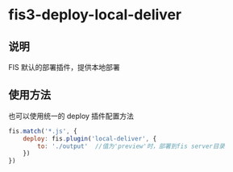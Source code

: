 # fis3-deploy-local-deliver

## 说明

FIS 默认的部署插件，提供本地部署

## 使用方法

也可以使用统一的 deploy 插件配置方法

```js
fis.match('*.js', {
    deploy: fis.plugin('local-deliver', {
        to: './output'  //值为'preview'时，部署到fis server目录
    })
})
```
